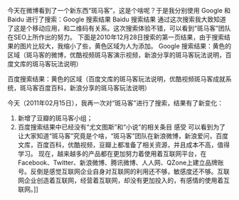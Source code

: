 今天在微博看到了一个新东西“斑马客”，这是个啥呢？于是我分别使用 Google 和 Baidu 进行了搜索：Google 搜索结果 Baidu 搜索结果
通过这次搜索我大致知道了这是个移动应用，和二维码有关系。这次搜索体验不错，可以看到“斑马客”团队在SEO上所作出的努力。
下面是2010年12月28日搜索的第一页结果，由于搜索结果的图片比较大，我缩小了些，黄色区域为人为添加。
Google 搜索结果：黄色的区域（斑马客的微博，优酷视频斑马客演示视频，新浪分享的斑马客玩法说明，百度文库的斑马客玩法说明）

百度搜索结果：黄色的区域（百度文库的斑马客玩法说明，优酷视频斑马客成就系统，斑马客百度百科，新浪分享的斑马客玩法说明）

今天（2011年02月15日），我再一次对“斑马客”进行了搜索，结果有了新变化：
1. 新增了豆瓣的斑马客小组；
2. 百度搜索结果中已经没有“尤文图斯”和“小说”的相关条目
感受
可以看到为了让大家知道“斑马客”究竟是个啥，“斑马客”团队在新浪微博，新浪爱问，百度文库，百度百科，优酷视频，豆瓣上都准备了相关资源，并且成本不高，值得学习。
现在，越来越多的产品都在更加努力着使用着互联网平台，在Facebook、Twitter、新浪微博、腾讯微博、人人网、QZone上建立品牌账号。反倒是感觉互联网企业自身对互联网的利用还不够，敏感度还不够。互联网企业创造着互联网，经营着互联网，却没有更加投入的，有感情的使用着互联网。]]